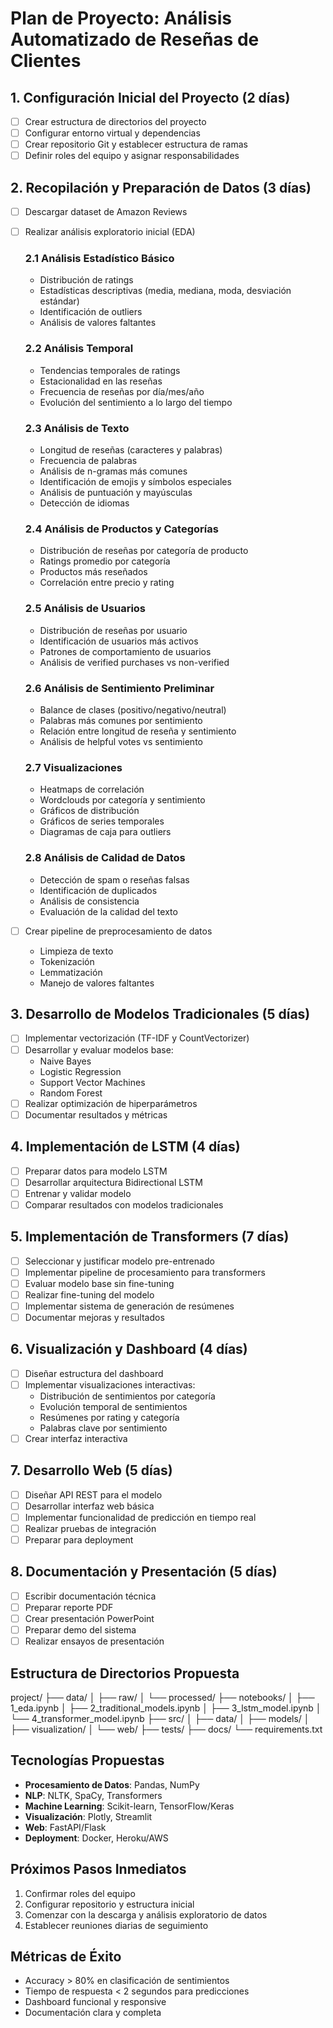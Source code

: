 # Plan de Proyecto: Análisis Automatizado de Reseñas de Clientes

## 1. Configuración Inicial del Proyecto (2 días)
- [ ] Crear estructura de directorios del proyecto
- [ ] Configurar entorno virtual y dependencias
- [ ] Crear repositorio Git y establecer estructura de ramas
- [ ] Definir roles del equipo y asignar responsabilidades

## 2. Recopilación y Preparación de Datos (3 días)
- [ ] Descargar dataset de Amazon Reviews
- [ ] Realizar análisis exploratorio inicial (EDA)
  ### 2.1 Análisis Estadístico Básico
  - Distribución de ratings
  - Estadísticas descriptivas (media, mediana, moda, desviación estándar)
  - Identificación de outliers
  - Análisis de valores faltantes
  
  ### 2.2 Análisis Temporal
  - Tendencias temporales de ratings
  - Estacionalidad en las reseñas
  - Frecuencia de reseñas por día/mes/año
  - Evolución del sentimiento a lo largo del tiempo
  
  ### 2.3 Análisis de Texto
  - Longitud de reseñas (caracteres y palabras)
  - Frecuencia de palabras
  - Análisis de n-gramas más comunes
  - Identificación de emojis y símbolos especiales
  - Análisis de puntuación y mayúsculas
  - Detección de idiomas
  
  ### 2.4 Análisis de Productos y Categorías
  - Distribución de reseñas por categoría de producto
  - Ratings promedio por categoría
  - Productos más reseñados
  - Correlación entre precio y rating
  
  ### 2.5 Análisis de Usuarios
  - Distribución de reseñas por usuario
  - Identificación de usuarios más activos
  - Patrones de comportamiento de usuarios
  - Análisis de verified purchases vs non-verified
  
  ### 2.6 Análisis de Sentimiento Preliminar
  - Balance de clases (positivo/negativo/neutral)
  - Palabras más comunes por sentimiento
  - Relación entre longitud de reseña y sentimiento
  - Análisis de helpful votes vs sentimiento
  
  ### 2.7 Visualizaciones
  - Heatmaps de correlación
  - Wordclouds por categoría y sentimiento
  - Gráficos de distribución
  - Gráficos de series temporales
  - Diagramas de caja para outliers
  
  ### 2.8 Análisis de Calidad de Datos
  - Detección de spam o reseñas falsas
  - Identificación de duplicados
  - Análisis de consistencia
  - Evaluación de la calidad del texto
  
- [ ] Crear pipeline de preprocesamiento de datos
  - Limpieza de texto
  - Tokenización
  - Lemmatización
  - Manejo de valores faltantes

## 3. Desarrollo de Modelos Tradicionales (5 días)
- [ ] Implementar vectorización (TF-IDF y CountVectorizer)
- [ ] Desarrollar y evaluar modelos base:
  - Naive Bayes
  - Logistic Regression
  - Support Vector Machines
  - Random Forest
- [ ] Realizar optimización de hiperparámetros
- [ ] Documentar resultados y métricas

## 4. Implementación de LSTM (4 días)
- [ ] Preparar datos para modelo LSTM
- [ ] Desarrollar arquitectura Bidirectional LSTM
- [ ] Entrenar y validar modelo
- [ ] Comparar resultados con modelos tradicionales

## 5. Implementación de Transformers (7 días)
- [ ] Seleccionar y justificar modelo pre-entrenado
- [ ] Implementar pipeline de procesamiento para transformers
- [ ] Evaluar modelo base sin fine-tuning
- [ ] Realizar fine-tuning del modelo
- [ ] Implementar sistema de generación de resúmenes
- [ ] Documentar mejoras y resultados

## 6. Visualización y Dashboard (4 días)
- [ ] Diseñar estructura del dashboard
- [ ] Implementar visualizaciones interactivas:
  - Distribución de sentimientos por categoría
  - Evolución temporal de sentimientos
  - Resúmenes por rating y categoría
  - Palabras clave por sentimiento
- [ ] Crear interfaz interactiva

## 7. Desarrollo Web (5 días)
- [ ] Diseñar API REST para el modelo
- [ ] Desarrollar interfaz web básica
- [ ] Implementar funcionalidad de predicción en tiempo real
- [ ] Realizar pruebas de integración
- [ ] Preparar para deployment

## 8. Documentación y Presentación (5 días)
- [ ] Escribir documentación técnica
- [ ] Preparar reporte PDF
- [ ] Crear presentación PowerPoint
- [ ] Preparar demo del sistema
- [ ] Realizar ensayos de presentación

## Estructura de Directorios Propuesta
project/
├── data/
│ ├── raw/
│ └── processed/
├── notebooks/
│ ├── 1_eda.ipynb
│ ├── 2_traditional_models.ipynb
│ ├── 3_lstm_model.ipynb
│ └── 4_transformer_model.ipynb
├── src/
│ ├── data/
│ ├── models/
│ ├── visualization/
│ └── web/
├── tests/
├── docs/
└── requirements.txt


## Tecnologías Propuestas
- **Procesamiento de Datos**: Pandas, NumPy
- **NLP**: NLTK, SpaCy, Transformers
- **Machine Learning**: Scikit-learn, TensorFlow/Keras
- **Visualización**: Plotly, Streamlit
- **Web**: FastAPI/Flask
- **Deployment**: Docker, Heroku/AWS

## Próximos Pasos Inmediatos
1. Confirmar roles del equipo
2. Configurar repositorio y estructura inicial
3. Comenzar con la descarga y análisis exploratorio de datos
4. Establecer reuniones diarias de seguimiento

## Métricas de Éxito
- Accuracy > 80% en clasificación de sentimientos
- Tiempo de respuesta < 2 segundos para predicciones
- Dashboard funcional y responsive
- Documentación clara y completa
